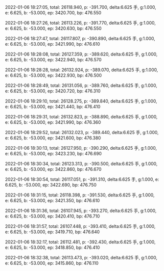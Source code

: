 2022-01-06 18:27:05, total: 26118.940, p: -391.700, delta:6.625 手, g:1.000, e: 6.625, b: -53.000, ep: 3420.700, bp: 476.550

2022-01-06 18:27:26, total: 26113.226, p: -391.770, delta:6.625 手, g:1.000, e: 6.625, b: -53.000, ep: 3420.630, bp: 476.550

2022-01-06 18:27:47, total: 26117.807, p: -390.890, delta:6.625 手, g:1.000, e: 6.625, b: -53.000, ep: 3421.990, bp: 476.610

2022-01-06 18:28:08, total: 26127.359, p: -389.620, delta:6.625 手, g:1.000, e: 6.625, b: -53.000, ep: 3422.940, bp: 476.570

2022-01-06 18:28:28, total: 26132.924, p: -389.070, delta:6.625 手, g:1.000, e: 6.625, b: -53.000, ep: 3422.930, bp: 476.500

2022-01-06 18:28:49, total: 26131.056, p: -389.760, delta:6.625 手, g:1.000, e: 6.625, b: -53.000, ep: 3420.720, bp: 476.310

2022-01-06 18:29:10, total: 26128.275, p: -389.840, delta:6.625 手, g:1.000, e: 6.625, b: -53.000, ep: 3421.440, bp: 476.410

2022-01-06 18:29:31, total: 26132.823, p: -388.890, delta:6.625 手, g:1.000, e: 6.625, b: -53.000, ep: 3421.990, bp: 476.360

2022-01-06 18:29:52, total: 26132.023, p: -389.440, delta:6.625 手, g:1.000, e: 6.625, b: -53.000, ep: 3421.600, bp: 476.380

2022-01-06 18:30:13, total: 26127.950, p: -390.290, delta:6.625 手, g:1.000, e: 6.625, b: -53.000, ep: 3423.230, bp: 476.690

2022-01-06 18:30:34, total: 26123.313, p: -390.500, delta:6.625 手, g:1.000, e: 6.625, b: -53.000, ep: 3422.860, bp: 476.670

2022-01-06 18:30:54, total: 26117.051, p: -391.310, delta:6.625 手, g:1.000, e: 6.625, b: -53.000, ep: 3422.690, bp: 476.750

2022-01-06 18:31:15, total: 26118.398, p: -391.530, delta:6.625 手, g:1.000, e: 6.625, b: -53.000, ep: 3421.350, bp: 476.610

2022-01-06 18:31:36, total: 26107.945, p: -393.270, delta:6.625 手, g:1.000, e: 6.625, b: -53.000, ep: 3420.410, bp: 476.710

2022-01-06 18:31:57, total: 26107.448, p: -393.410, delta:6.625 手, g:1.000, e: 6.625, b: -53.000, ep: 3419.710, bp: 476.640

2022-01-06 18:32:17, total: 26112.481, p: -392.430, delta:6.625 手, g:1.000, e: 6.625, b: -53.000, ep: 3418.850, bp: 476.410

2022-01-06 18:32:38, total: 26113.473, p: -393.020, delta:6.625 手, g:1.000, e: 6.625, b: -53.000, ep: 3415.860, bp: 476.110